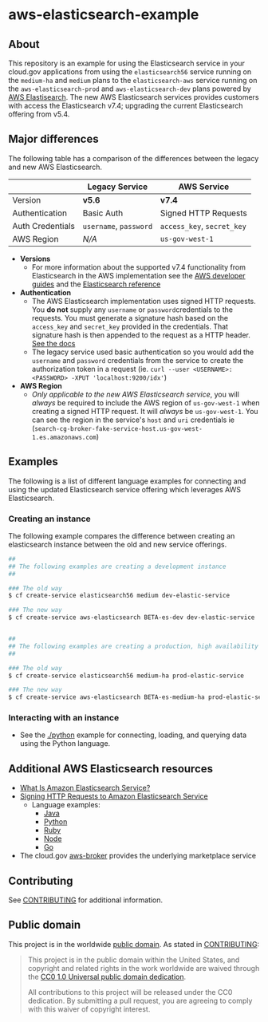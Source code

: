 # aws-elasticsearch-example

## About

This repository is an example for using the Elasticsearch service in your cloud.gov applications
from using the `elasticsearch56` service running on the `medium-ha` and `medium` plans to the
`elasticsearch-aws` service running on the `aws-elasticsearch-prod` and `aws-elasticsearch-dev` plans powered by
[AWS Elastisearch](https://aws.amazon.com/elasticsearch-service/). The new AWS Elasticsearch services provides customers with access the Elasticsearch v7.4; upgrading the current Elasticsearch offering from v5.4.

## Major differences

The following table has a comparison of the differences between the legacy and new AWS Elasticsearch.

| |Legacy Service|AWS Service
---|---|---
Version|**v5.6**|**v7.4**
Authentication|Basic Auth|Signed HTTP Requests
Auth Credentials|`username`, `password`|`access_key`, `secret_key`
AWS Region|*N/A*|`us-gov-west-1`

- **Versions**
  - For more information about the supported v7.4 functionality from Elasticsearch in the AWS implementation see the [AWS developer guides](https://docs.aws.amazon.com/elasticsearch-service/latest/developerguide/aes-supported-es-operations.html#es_version_7_4) and the [Elasticsearch reference](https://www.elastic.co/guide/en/elasticsearch/reference/7.4/index.html)
- **Authentication**
  - The AWS Elasticsearch implementation uses signed HTTP requests. You **do not** supply any `username` or `password`credentials to the requests. You must generate a signature hash based on the `access_key` and `secret_key` provided in the credentials. That signature hash is then appended to the request as a HTTP header. [See the docs](https://docs.aws.amazon.com/elasticsearch-service/latest/developerguide/es-request-signing.html)
  - The legacy service used basic authentication so you would add the `username` and `password` credentials from the service to create the authorization token in a request (ie. `curl --user <USERNAME>:<PASSWORD> -XPUT 'localhost:9200/idx'`)
- **AWS Region**
  - *Only applicable to the new AWS Elasticsearch service*, you will _always_ be required to include the AWS region of `us-gov-west-1` when creating a signed HTTP request. It will *always* be `us-gov-west-1`.  You can see the region in the service's `host` and `uri` credentials ie (`search-cg-broker-fake-service-host.us-gov-west-1.es.amazonaws.com`)

## Examples

The following is a list of different language examples for connecting and using the updated Elasticsearch service
offering which leverages AWS Elasticsearch.

### Creating an instance

The following example compares the difference between creating an elasticsearch instance between the old and new service offerings.

```bash
##
## The following examples are creating a development instance
##

### The old way
$ cf create-service elasticsearch56 medium dev-elastic-service

### The new way
$ cf create-service aws-elasticsearch BETA-es-dev dev-elastic-service


##
## The following examples are creating a production, high availability instance
##

### The old way
$ cf create-service elasticsearch56 medium-ha prod-elastic-service

### The new way
$ cf create-service aws-elasticsearch BETA-es-medium-ha prod-elastic-service
```

### Interacting with an instance

- See the [./python](./python) example for connecting, loading, and querying data using the Python language.

## Additional AWS Elasticsearch resources

- [What Is Amazon Elasticsearch Service?](https://docs.aws.amazon.com/elasticsearch-service/latest/developerguide/what-is-amazon-elasticsearch-service.html)
- [Signing HTTP Requests to Amazon Elasticsearch Service](https://docs.aws.amazon.com/elasticsearch-service/latest/developerguide/es-request-signing.html)
  - Language examples:
    - [Java](https://docs.aws.amazon.com/elasticsearch-service/latest/developerguide/es-request-signing.html#es-request-signing-java)
    - [Python](https://docs.aws.amazon.com/elasticsearch-service/latest/developerguide/es-request-signing.html#es-request-signing-python)
    - [Ruby](https://docs.aws.amazon.com/elasticsearch-service/latest/developerguide/es-request-signing.html#es-request-signing-ruby)
    - [Node](https://docs.aws.amazon.com/elasticsearch-service/latest/developerguide/es-request-signing.html#es-request-signing-node)
    - [Go](https://docs.aws.amazon.com/elasticsearch-service/latest/developerguide/es-request-signing.html#es-request-signing-go)
- The cloud.gov [aws-broker](https://github.com/cloud-gov/aws-broker) provides the underlying marketplace service

## Contributing

See [CONTRIBUTING](CONTRIBUTING.md) for additional information.

## Public domain

This project is in the worldwide [public domain](LICENSE.md). As stated in [CONTRIBUTING](CONTRIBUTING.md):

> This project is in the public domain within the United States, and copyright and related rights in the work worldwide are waived through the [CC0 1.0 Universal public domain dedication](https://creativecommons.org/publicdomain/zero/1.0/).
>
> All contributions to this project will be released under the CC0 dedication. By submitting a pull request, you are agreeing to comply with this waiver of copyright interest.
